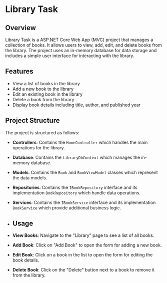 # Library Task

## Overview

Library Task is a ASP.NET Core Web App (MVC) project that manages a collection of books. It allows users to view, add, edit, and delete books from the library. The project uses an in-memory database for data storage and includes a simple user interface for interacting with the library.

## Features

- View a list of books in the library
- Add a new book to the library
- Edit an existing book in the library
- Delete a book from the library
- Display book details including title, author, and published year

## Project Structure

The project is structured as follows:

- **Controllers**: Contains the `HomeController` which handles the main operations for the library.
- **Database**: Contains the `LibraryDbContext` which manages the in-memory database.
- **Models**: Contains the `Book` and `BookViewModel` classes which represent the data models.
- **Repositories**: Contains the `IBookRepository` interface and its implementation `BookRepository` which handle data operations.
- **Services**: Contains the `IBookService` interface and its implementation `BookService` which provide additional business logic.
- ## Usage

- **View Books**: Navigate to the "Library" page to see a list of all books.
- **Add Book**: Click on "Add Book" to open the form for adding a new book.
- **Edit Book**: Click on a book in the list to open the form for editing the book details.
- **Delete Book**: Click on the "Delete" button next to a book to remove it from the library.
